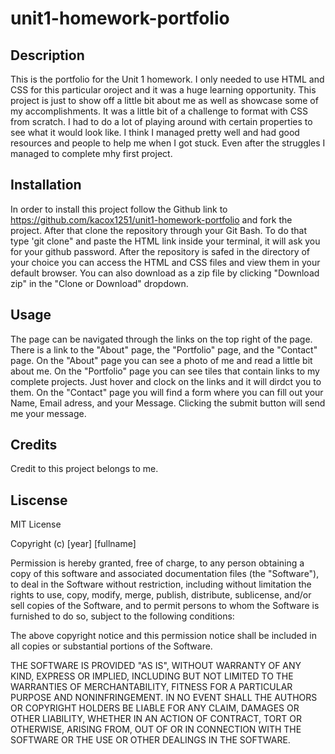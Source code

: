 # unit1-homework-portfolio

## Description

This is the portfolio for the Unit 1 homework.
I only needed to use HTML and CSS for this particular oroject and it was a huge learning opportunity. This project is just to show off a little bit about me as well as showcase some of my accomplishments. It was a little bit of a challenge to format with CSS from scratch. I had to do a lot of playing around with certain properties to see what it would look like. I think I managed pretty well and had good resources and people to help me when I got stuck. Even after the struggles I managed to complete mhy first project.


## Installation

In order to install this project follow the Github link to https://github.com/kacox1251/unit1-homework-portfolio and fork the project. After that clone the repository through your Git Bash. To do that type 'git clone" and paste the HTML link inside your terminal, it will ask you for your github password. After the repository is safed in the directory of your choice you can access the HTML and CSS files and view them in your default browser.
You can also download as a zip file by clicking "Download zip" in the "Clone or Download" dropdown.


## Usage

The page can be navigated through the links on the top right of the page. There is a link to the "About" page, the "Portfolio" page, and the "Contact" page.
On the "About" page you can see a photo of me and read a little bit about me.
On the "Portfolio" page you can see tiles that contain links to my complete projects. Just hover and clock on the links and it will dirdct you to them.
On the "Contact" page you will find a form where you can fill out your Name, Email adress, and your Message. Clicking the submit button will send me your message.


## Credits

Credit to this project belongs to me.


## Liscense

MIT License

Copyright (c) [year] [fullname]

Permission is hereby granted, free of charge, to any person obtaining a copy
of this software and associated documentation files (the "Software"), to deal
in the Software without restriction, including without limitation the rights
to use, copy, modify, merge, publish, distribute, sublicense, and/or sell
copies of the Software, and to permit persons to whom the Software is
furnished to do so, subject to the following conditions:

The above copyright notice and this permission notice shall be included in all
copies or substantial portions of the Software.

THE SOFTWARE IS PROVIDED "AS IS", WITHOUT WARRANTY OF ANY KIND, EXPRESS OR
IMPLIED, INCLUDING BUT NOT LIMITED TO THE WARRANTIES OF MERCHANTABILITY,
FITNESS FOR A PARTICULAR PURPOSE AND NONINFRINGEMENT. IN NO EVENT SHALL THE
AUTHORS OR COPYRIGHT HOLDERS BE LIABLE FOR ANY CLAIM, DAMAGES OR OTHER
LIABILITY, WHETHER IN AN ACTION OF CONTRACT, TORT OR OTHERWISE, ARISING FROM,
OUT OF OR IN CONNECTION WITH THE SOFTWARE OR THE USE OR OTHER DEALINGS IN THE
SOFTWARE.




